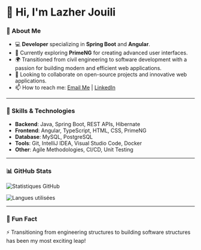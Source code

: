# 👋 Hi, I'm Lazher Jouili

### 🌟 About Me
- 💻 **Developer** specializing in **Spring Boot** and **Angular**.
- 🌱 Currently exploring **PrimeNG** for creating advanced user interfaces.
- 🌍 Transitioned from civil engineering to software development with a passion for building modern and efficient web applications.
- 🤝 Looking to collaborate on open-source projects and innovative web applications.
- 📫 How to reach me: [Email Me](mailto:your-email@example.com) | [LinkedIn](https://www.linkedin.com/in/your-profile)

---

### 🚀 Skills & Technologies
- **Backend**: Java, Spring Boot, REST APIs, Hibernate
- **Frontend**: Angular, TypeScript, HTML, CSS, PrimeNG
- **Database**: MySQL, PostgreSQL
- **Tools**: Git, IntelliJ IDEA, Visual Studio Code, Docker
- **Other**: Agile Methodologies, CI/CD, Unit Testing

---

### 📊 GitHub Stats
![Statistiques GitHub](https://github-readme-stats.vercel.app/api?username=Lazherjouili&show_icons=true&theme=radical)

![Langues utilisées](https://github-readme-stats.vercel.app/api/top-langs/?username=Lazherjouili&layout=compact&theme=radical)

---

### 🌟 Fun Fact
⚡ Transitioning from engineering structures to building software structures has been my most exciting leap!
